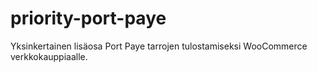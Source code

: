 # priority-port-paye
Yksinkertainen lisäosa Port Paye tarrojen tulostamiseksi WooCommerce verkkokauppiaalle.

